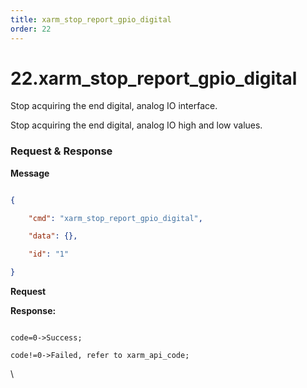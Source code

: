 ```yaml
---
title: xarm_stop_report_gpio_digital
order: 22
---
```

# 22.xarm\_stop\_report\_gpio\_digital



Stop acquiring the end digital, analog IO interface.

Stop acquiring the end digital, analog IO high and low values.
 






###  Request & Response

**Message**




```json

{

    "cmd": "xarm_stop_report_gpio_digital",

    "data": {},

    "id": "1"

}

```     
**Request**










**Response:**     



```

code=0->Success;

code!=0->Failed, refer to xarm_api_code;

```



\










